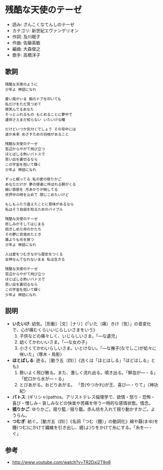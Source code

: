 残酷な天使のテーゼ
===================

- 読み: ざんこくなてんしのテーゼ
- カテゴリ: 新世紀エヴァンゲリオン
- 作詞: 及川眠子
- 作曲: 佐藤英敏
- 編曲: 大森俊之
- 歌手: 高橋洋子


歌詞
-----

    残酷な天使のように
    少年よ 神話になれ

    蒼い風がいま 胸のドアを叩いても
    私だけをただ見つめて
    微笑んでるあなた
    そっとふれるもの もとめることに夢中で
    運命さえまだ知らない いたいけな瞳

    だけどいつか気付くでしょう その背中には
    遥か未来 めざすための羽根があること

    残酷な天使のテーゼ
    窓辺からやがて飛び立つ
    ほとばしる熱いパトスで
    思い出を裏切るなら
    この宇宙を抱いて輝く
    少年よ 神話になれ

    ずっと眠ってる 私の愛の揺りかご
    あなただけが 夢の使者に呼ばれる朝がくる
    細い首筋を 月あかりが映してる
    世界中の時を止めて 閉じこめたいけど

    もしもふたり逢えたことに意味があるなら
    私はそう自由を知るためのバイブル

    残酷な天使のテーゼ
    悲しみがそしてはじまる
    抱きしめた命のかたち
    その夢に目覚めたとき
    誰よりも光を放つ
    少年よ 神話になれ

    人は愛をつむぎながら歴史をつくる
    女神なんてなれないまま 私は生きる

    残酷な天使のテーゼ
    窓辺からやがて飛び立つ
    ほとばしる熱いパトスで
    思い出を裏切るなら
    この宇宙を抱いて輝く
    少年よ 神話になれ


説明
-----

- **いたいけ**: 幼気。［形動］［文］［ナリ］《「いた（痛）きけ（気）」の音変化で、心が痛むくらいいじらしいさまをいう》
    1. 子供などの痛々しく、いじらしいさま。「―な遺児」
    2. 幼くてかわいいさま。「―な女の子」
    3. 小さくてかわいらしいさま。いとけない。「―な撫子(なでしこ)が処々に咲いた」〈啄木・鳥影〉
- **ほとばしる**: 迸る。［動ラ五（四）］《古くは「ほとはしる」「ほどはしる」とも》
    1. 勢いよく飛び散る。また、激しく流れ出る。噴き出る。「鮮血が―・る」「蛇口から水が―・る」
    2. とびあがる。おどりあがる。 「吾(やつかれ)が王、喜び―・りて」〈神功紀〉
- **パトス**: (ギリシャ)pathos。アリストテレス倫理学で、欲情・怒り・恐怖・喜び・憎しみ・哀しみなどの快楽や苦痛を伴う一時的な感情状態。情念。
- **揺りかご**: ゆりかご。揺り籃／揺り籠。赤ん坊を入れて揺り動かすかご。ようらん。
- **つむぎ**: 紡ぐ。［動ガ五（四）］《名詞「つむ（錘）」の動詞化》綿や繭(まゆ)を錘(つむ)にかけて繊維を引き出し、縒(よ)りをかけて糸にする。「糸を―・ぐ」


参考
-----

- <http://www.youtube.com/watch?v=TR2Dxj2T9o8>
